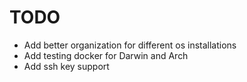 # TODO

- Add better organization for different os installations
- Add testing docker for Darwin and Arch
- Add ssh key support
